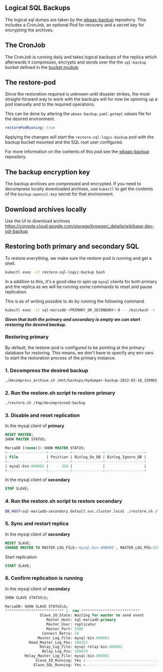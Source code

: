 ## Logical SQL Backups

The logical sql dumps are taken by the [wbaas-backup](https://github.com/wmde/wbaas-backup) repository. This includes a CronJob, an optional Pod for recovery and a secret key for encrypting the archives.

## The CronJob

The CronJob is running daily and takes logical backups of the replica which afterwards it compresses, encrypts and sends over the the `sql-backup` bucket defined in the [bucket module](../tf/modules/buckets/main.tf)

## The restore-pod

Since the restoration required is unknown until disaster strikes, the most straight-forward way to work with the backups will for now be spinning up a pod manually and to the required operations.

This can be done by altering the `wbaas-backup.yaml.gotmpl` values file for the desired environment.

```yml
restorePodRunning: true
```

Applying the changes will start the `restore-sql-logic-backup` pod with the backup bucket mounted and the SQL root user configured.

For more information on the contents of this pod see the [wbaas-backup](https://github.com/wmde/wbaas-backup) repository.

## The backup encryption key

The backup archives are compressed and encrypted. If you need to decompress locally downloaded archives, use `kubectl` to get the contents of the `backup-openssl-key` secret for that environment.

## Download archives locally

Use the UI to download archives https://console.cloud.google.com/storage/browser/_details/wikibase-dev-sql-backup

## Restoring both primary and secondary SQL

To restore everything, we make sure the restore-pod is running and get a shell.

```sh
kubectl exec -it restore-sql-logic-backup bash
```

In a addition to this, it's a good idea to spin up `mysql` clients for both primary and the replica as we will be running some commands to reset and pause replication.

This is as of writing possible to do by running the following command.

```sh
kubectl exec -it sql-mariadb-<PRIMARY_OR_SECONDARY>-0 -- /bin/bash -c 'mysql -u root -p${MARIADB_ROOT_PASSWORD}'
```

***Given that both the primary and secondary is empty we can start restoring the desired backup.***

### Restoring primary

By default, the restore-pod is configured to be pointing at the primary database for restoring. This means, we don't have to specify any env vars to start the restoration process of the primary instance.

###  1. Decompress the desired backup

```sh
./decompress_archive.sh /mnt/backups/mydumper-backup-2022-03-18_150902.tar.gz /tmp/decompressed-backup
```

###  2. Run the restore.sh script to restore primary

```sh
./restore.sh /tmp/decompressed-backup
```

###  3. Disable and reset replication

In the mysql client of **primary**

```SQL
RESET MASTER;
SHOW MASTER STATUS;
```

```SQL
MariaDB [(none)]> SHOW MASTER STATUS;
+------------------+----------+--------------+------------------+
| File             | Position | Binlog_Do_DB | Binlog_Ignore_DB |
+------------------+----------+--------------+------------------+
| mysql-bin.000001 |      328 |              |                  |
+------------------+----------+--------------+------------------+
```

In the mysql client of **secondary**

```SQL
STOP SLAVE;
```

###  4. Run the restore.sh script to restore secondary

```sh
DB_HOST=sql-mariadb-secondary.default.svc.cluster.local ./restore.sh /tmp/decompressed-backup
```

###  5. Sync and restart replica

In the mysql client of **secondary**

```SQL
RESET SLAVE;
CHANGE MASTER TO MASTER_LOG_FILE='mysql-bin.000001', MASTER_LOG_POS=328;
```

Start replication

```SQL
START SLAVE;
```

###  6. Confirm replication is running


In the mysql client of **secondary**

```SQL
SHOW SLAVE STATUS\G;
```

```SQL
MariaDB> SHOW SLAVE STATUS\G;
*************************** 1. row ***************************
                Slave_IO_State: Waiting for master to send event
                   Master_Host: sql-mariadb-primary
                   Master_User: replicator
                   Master_Port: 3306
                 Connect_Retry: 10
               Master_Log_File: mysql-bin.000001
           Read_Master_Log_Pos: 100252
                Relay_Log_File: mysql-relay-bin.000002
                 Relay_Log_Pos: 100479
         Relay_Master_Log_File: mysql-bin.000001
              Slave_IO_Running: Yes <--------------------------------- GOOD
             Slave_SQL_Running: Yes <--------------------------------- GOOD

```
